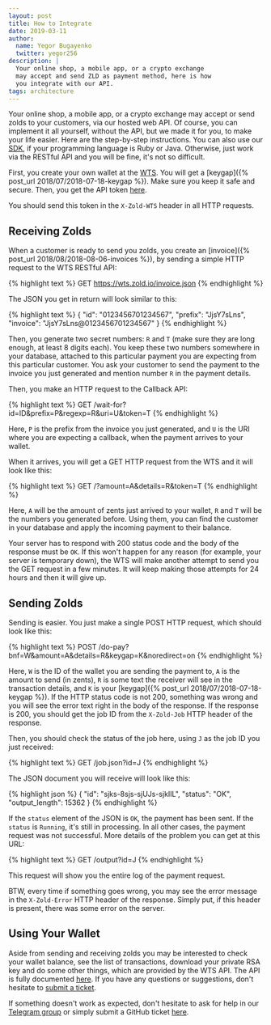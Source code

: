 ```yaml
---
layout: post
title: How to Integrate
date: 2019-03-11
author:
  name: Yegor Bugayenko
  twitter: yegor256
description: |
  Your online shop, a mobile app, or a crypto exchange
  may accept and send ZLD as payment method, here is how
  you integrate with our API.
tags: architecture
---
```


Your online shop, a mobile app, or a crypto exchange may accept or send
zolds to your customers, via our hosted web API. Of course, you can implement
it all yourself, without the API, but we made it for you, to make your
life easier. Here are the step-by-step instructions. You can also use
our [SDK](https://github.com/zold-io/zold-ruby-sdk),
if your programming language is Ruby or Java. Otherwise, just
work via the RESTful API and you will be fine, it's not so difficult.

<!--more-->

First, you create your own wallet at the [WTS](https://wts.zold.io).
You will get a [keygap]({% post_url 2018/07/2018-07-18-keygap %}).
Make sure you keep it safe and secure. Then,
you get the API token [here](https://wts.zold.io/api).

You should send this token in the `X-Zold-WTS` header in all HTTP requests.

## Receiving Zolds

When a customer is ready to send you zolds, you create an
[invoice]({% post_url 2018/08/2018-08-06-invoices %}), by sending a simple
HTTP request to the WTS RESTful API:

{% highlight text %}
GET https://wts.zold.io/invoice.json
{% endhighlight %}

The JSON you get in return will look similar to this:

{% highlight text %}
{
  "id": "0123456701234567",
  "prefix": "JjsY7sLns",
  "invoice": "JjsY7sLns@0123456701234567"
}
{% endhighlight %}

Then, you generate two secret numbers: `R` and `T` (make sure they are long enough, at least 8 digits each).
You keep these two numbers somewhere in your database, attached to this
particular payment you are expecting from this particular customer.
You ask your customer to send the payment to the invoice you just
generated and mention number `R` in the payment details.

Then, you make an HTTP request to the Callback API:

{% highlight text %}
GET /wait-for?id=ID&prefix=P&regexp=R&uri=U&token=T
{% endhighlight %}

Here, `P` is the prefix from the invoice you just generated, and `U` is
the URI where you are expecting a callback, when the payment arrives to
your wallet.

When it arrives, you will get a GET HTTP request from the WTS
and it will look like this:

{% highlight text %}
GET /?amount=A&details=R&token=T
{% endhighlight %}

Here, `A` will be the amount of zents just arrived to your wallet, `R` and `T`
will be the numbers you generated before. Using them, you can find the customer
in your database and apply the incoming payment to their balance.

Your server has to respond with 200 status code and the body of the
response must be `OK`. If this won't happen for any reason (for example,
your server is temporary down), the WTS will make another attempt to send
you the GET request in a few minutes. It will keep making those attempts
for 24 hours and then it will give up.

## Sending Zolds

Sending is easier. You just make a single POST HTTP request, which should
look like this:

{% highlight text %}
POST /do-pay?bnf=W&amount=A&details=R&keygap=K&noredirect=on
{% endhighlight %}

Here, `W` is the ID of the wallet you are sending the payment to,
`A` is the amount to send (in zents),
`R` is some text the receiver will see in the transaction details,
and `K` is your [keygap]({% post_url 2018/07/2018-07-18-keygap %}).
If the HTTP status code is not 200, something was wrong and you will
see the error text right in the body of the response. If the response
is 200, you should get the job ID from the `X-Zold-Job` HTTP header
of the response.

Then, you should check the status of the job here, using `J` as the job ID
you just received:

{% highlight text %}
GET /job.json?id=J
{% endhighlight %}

The JSON document you will receive will look like this:

{% highlight json %}
{
  "id": "sjks-8sjs-sjUJs-sjkIIL",
  "status": "OK",
  "output_length": 15362
}
{% endhighlight %}

If the `status` element of the JSON is `OK`, the payment has been
sent. If the `status` is `Running`, it's still in processing.
In all other cases, the payment request was not successful. More details
of the problem you can get at this URL:

{% highlight text %}
GET /output?id=J
{% endhighlight %}

This request will show you the entire log of the payment request.

BTW, every time if something goes wrong, you may see the error message
in the `X-Zold-Error` HTTP header of the response. Simply put, if this
header is present, there was some error on the server.

## Using Your Wallet

Aside from sending and receiving zolds you may be interested to
check your wallet balance, see the list of transactions, download
your private RSA key and do some other things, which are provided
by the WTS API. The API is fully documented [here](https://github.com/zold-io/wts.zold.io).
If you have any questions or suggestions, don't hesitate to
[submit a ticket](https://github.com/zold-io/wts.zold.io/issues).

If something doesn't work as expected, don't hesitate to ask for help
in our [Telegram group](https://t.me/zold_io) or simply submit a GitHub
ticket [here](https://github.com/zold-io/wts.zold.io/issues).

